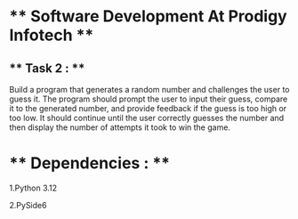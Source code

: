 # ** Software Development At Prodigy Infotech **
## ** Task 2 : **

Build a program that generates a random number and challenges the user to guess it. The program should prompt the user to input their guess, compare it to the generated number, and provide feedback if the guess is too high or too low. It should continue until the user correctly guesses the number and then display the number of attempts it took to win the game.


# ** Dependencies : **

1.Python 3.12

2.PySide6
